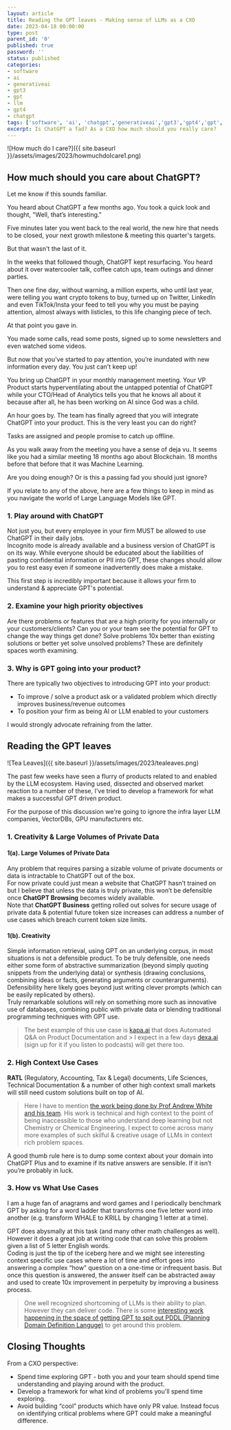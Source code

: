 ```yaml
---
layout: article
title: Reading the GPT leaves - Making sense of LLMs as a CXO
date: 2023-04-18 00:00:00
type: post
parent_id: '0'
published: true
password: ''
status: published
categories:
- software
- ai
- generativeai
- gpt3
- gpt
- llm
- gpt4
- chatgpt
tags: ['software', 'ai', 'chatgpt','generativeai','gpt3','gpt4','gpt','llm','chatgpt']
excerpt: Is ChatGPT a fad? As a CXO how much should you really care?
---
```


![How much do I care?]({{ site.baseurl }}/assets/images/2023/howmuchdoIcare1.png)

## How much should you care about ChatGPT?

Let me know if this sounds familiar.

You heard about ChatGPT a few months ago. You took a quick look and thought,  "Well, that’s interesting."   

Five minutes later you went back to the real world, the new hire that needs to be closed, your next growth milestone & meeting this quarter's targets.    

But that wasn't the last of it.   

In the weeks that followed though, ChatGPT kept resurfacing. You heard about it over watercooler talk, coffee catch ups, team outings and dinner parties.   

Then one fine day, without warning, a million experts, who until last year, were telling you want crypto tokens to buy, turned up on Twitter, LinkedIn and even TikTok/Insta your feed to tell you why you must be paying attention, almost always with listicles, to this life changing piece of tech.    

At that point you gave in.   

You made some calls, read some posts, signed up to some newsletters and even watched some videos.   

But now that you’ve started to pay attention, you’re inundated with new information every day. You just can't keep up!    

You bring up ChatGPT in your monthly management meeting. Your VP Product starts hyperventilating about the untapped potential of ChatGPT while your CTO/Head of Analytics tells you that he knows all about it because after all, he has been working on AI since God was a child.   

An hour goes by. The team has finally agreed that you will integrate ChatGPT into your product. This is the very least you can do right? 

Tasks are assigned and people promise to catch up offline.   

As you walk away from the meeting you have a sense of deja vu. It seems like you had a similar meeting 18 months ago about Blockchain. 18 months before that before that it was Machine Learning.   

Are you doing enough? Or is this a passing fad you should just ignore?   

If you relate to any of the above, here are a few things to keep in mind as you navigate the world of Large Language Models like GPT.

### 1. Play around with ChatGPT

Not just you, but every employee in your firm MUST be allowed to use ChatGPT in their daily jobs.   
Incognito mode is already available and a business version of ChatGPT is on its way. While everyone should be educated about the liabilities of pasting confidential information or PII into GPT, these changes should allow you to rest easy even if someone inadvertently does make a mistake.

This first step is incredibly important because it allows your firm to understand & appreciate GPT's potential.

### 2. Examine your high priority objectives

Are there problems or features that are a high priority for you internally or your customers/clients?
Can you or your team see the potential for GPT to change the way things get done?
Solve problems 10x better than existing solutions or better yet solve unsolved problems?
These are definitely spaces worth examining.

### 3. Why is GPT going into your product?

There are typically two objectives to introducing GPT into your product:
- To improve / solve a product ask or a validated problem which directly improves business/revenue outcomes
- To position your firm as being AI or LLM enabled to your customers   

I would strongly advocate refraining from the latter.    

## Reading the GPT leaves

![Tea Leaves]({{ site.baseurl }}/assets/images/2023/tealeaves.png)

The past few weeks have seen a flurry of products related to and enabled by the LLM ecosystem. Having used, dissected and observed market reaction to a number of these, I've tried to develop a framework for what makes a successful GPT driven product.   

For the purpose of this discussion we're going to ignore the infra layer LLM companies,  VectorDBs, GPU manufacturers etc.   

### 1. Creativity & Large Volumes of Private Data

#### 1(a). Large Volumes of Private Data

Any problem that requires parsing a sizable volume of private documents or data is intractable to ChatGPT out of the box.   
For now private could just mean a website that ChatGPT hasn’t trained on but I believe that unless the data is truly private, this won’t be defensible once **ChatGPT Browsing** becomes widely available.  
Note that **ChatGPT Business** getting rolled out solves for secure usage of private data & potential future token size increases can address a number of use cases which breach current token size limits.  

#### 1(b). Creativity

Simple information retrieval, using GPT on an underlying corpus, in most situations is not a defensible product. To be truly defensible, one needs either some form of abstractive summarization (beyond simply quoting snippets from the underlying data) or synthesis (drawing conclusions, combining ideas or facts, generating arguments or counterarguments).  
Defensibility here likely goes beyond just writing clever prompts (which can be easily replicated by others).    
Truly remarkable solutions will rely on something more such as innovative use of databases, combining public with private data or blending traditional programming techniques with GPT use.

> The best example of this use case is [kapa.ai](https://kapa.ai) that does Automated Q&A on Product Documentation and > I expect in a few days [dexa.ai](dexa.ai) (sign up for it if you listen to podcasts) will get there too.

### 2. High Context Use Cases

**RATL** (Regulatory, Accounting, Tax & Legal) documents, Life Sciences, Technical Documentation & a number of other high context small markets will still need custom solutions built on top of AI.

> Here I have to mention [the work being done by Prof Andrew White and his team](https://thewhitelab.org/). His work is technical and high context to the point of being inaccessible to those who understand deep learning but not Chemistry or Chemical Engineering. I expect to come across many more examples of such skilful & creative usage of LLMs in context rich problem spaces.

A good thumb rule here is to dump some context about your domain into ChatGPT Plus and to examine if its native answers are sensible. If it isn’t you’re probably in luck.

### 3. How vs What Use Cases
I am a huge fan of anagrams and word games and I periodically benchmark GPT by asking for a word ladder that transforms one five letter word into another (e.g. transform WHALE to KRILL by changing 1 letter at a time).  

GPT does abysmally at this task (and many other math challenges as well). However it does a great job at writing code that can solve this problem given a list of 5 letter English words.   
Coding is just the tip of the iceberg here and we might see interesting context specific use cases where a lot of time and effort goes into answering a complex “how” question on a one-time or infrequent basis. But once this question is answered, the answer itself can be abstracted away and used to create 10x improvement in perpetuity by improving a business process.

> One well recognized shortcoming of LLMs is their ability to plan. However they can deliver code. There is some [interesting work happening in the space of getting GPT to spit out PDDL (Planning Domain Definition Languge)](https://arxiv.org/abs/2304.11477) to get around this problem.  

     

   
## Closing Thoughts

From a CXO perspective:
- Spend time exploring GPT - both you and your team should spend time understanding and playing around with the product.
- Develop a framework for what kind of problems you'll spend time exploring.
- Avoid building “cool” products which have only PR value. Instead focus on identifying critical problems where GPT could make a meaningful difference.



